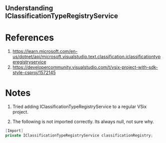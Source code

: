 ## Understanding IClassificationTypeRegistryService 


# References
1. https://learn.microsoft.com/en-us/dotnet/api/microsoft.visualstudio.text.classification.iclassificationtyperegistryservice
2. https://developercommunity.visualstudio.com/t/vsix-project-with-sdk-style-csproj/1572145

# Notes
1. Tried adding IClassificationTypeRegistryService to a regular VSix project. 

2. The following is not imported correctly. Its always null, not sure why.

```cs
[Import]
private IClassificationTypeRegistryService classificationRegistry;
```